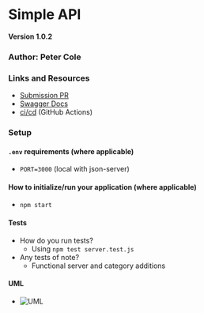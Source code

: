 <!-- # LAB - Class 06 -->
# Simple API
__Version 1.0.2__

<!-- ## Project Name -->

### Author: Peter Cole

### Links and Resources

- [Submission PR](https://github.com/petercole-401-advanced-javascript/simple-api/pull/2)
- [Swagger Docs](https://app.swaggerhub.com/apis/petercole3/simple-api/0.2)
- [ci/cd](../master/.github/workflows/nodejs.yml) (GitHub Actions)
<!-- - [Back-end Server URL](http://xyz.com) (when applicable) -->
<!-- - [Front-end Application](http://xyz.com) (when applicable) -->

### Setup

#### `.env` requirements (where applicable)

- `PORT=3000` (local with json-server)
<!-- - `MONGODB_URI` - URL to the running mongo instance/db -->

#### How to initialize/run your application (where applicable)

- `npm start`

#### Tests

- How do you run tests?
  - Using `npm test server.test.js`
- Any tests of note?
  - Functional server and category additions
<!-- - Describe any tests that you did not complete, skipped, etc
  - ... -->

#### UML
<!-- Link to an image of the UML for your application and response to events -->
- ![UML](../master/assets/simple-api-day1-UML.jpg "UML")
